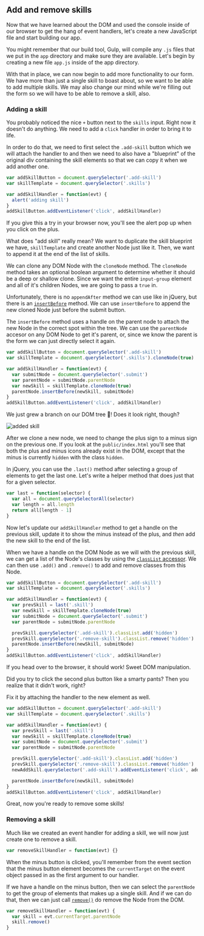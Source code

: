 ## Add and remove skills

Now that we have learned about the DOM and used the console inside of our browser to get the hang of event handlers, let's create a new JavaScript file and start building our app. 

You might remember that our build tool, Gulp, will compile any `.js` files that we put in the `app` directory and make sure they are available. Let's begin by creating a new file `app.js` inside of the app directory.

With that in place, we can now begin to add more functionality to our form. We have more than just a single skill to boast about, so we want to be able to add multiple skills. We may also change our mind while we're filling out the form so we will have to be able to remove a skill, also.

### Adding a skill

You probably noticed the nice `+` button next to the `skills` input. Right now it doesn't do anything. We need to add a `click` handler in order to bring it to life.

In order to do that, we need to first select the `.add-skill` button which we will attach the handler to and then we need to also have a "blueprint" of the original div containing the skill elements so that we can copy it when we add another one.

```js
var addSkillButton = document.querySelector('.add-skill')
var skillTemplate = document.querySelector('.skills')

var addSkillHandler = function(evt) {
  alert('adding skill')
}
addSkillButton.addEventListener('click', addSkillHandler)
```

If you give this a try in your browser now, you'll see the alert pop up when you click on the plus.

What does "add skill" really mean? We want to duplicate the skill blueprint we have, `skillTemplate` and create another Node just like it. Then, we want to append it at the end of the list of skills.

We can clone any DOM Node with the `cloneNode` method. The `cloneNode` method takes an optional boolean argument to determine whether it should be a deep or shallow clone. Since we want the entire `input-group` element and all of it's children Nodes, we are going to pass a `true` in.

Unfortunately, there is no `appendAfter` method we can use like in jQuery, but there is an [`insertBefore`][insert-before] method. We can use `insertBefore` to append the new cloned Node just before the submit button.

The `insertBefore` method uses a handle on the parent node to attach the new Node in the correct spot within the tree. We can use the `parentNode` accesor on any DOM Node to get it's parent, or, since we know the parent is the form we can just directly select it again.

```js
var addSkillButton = document.querySelector('.add-skill')
var skillTemplate = document.querySelector('.skills').cloneNode(true)

var addSkillHandler = function(evt) {
  var submitNode = document.querySelector('.submit')
  var parentNode = submitNode.parentNode
  var newSkill = skillTemplate.cloneNode(true)
  parentNode.insertBefore(newSkill, submitNode)
}
addSkillButton.addEventListener('click', addSkillHandler)
```

We just grew a branch on our DOM tree 🌳! Does it look right, though?

![added skill](https://s3.amazonaws.com/f.cl.ly/items/113x3C3q1H133y3b3C1e/Screen%20Shot%202016-01-24%20at%2010.14.00%20AM.png?v=ad58e105)

After we clone a new node, we need to change the plus sign to a minus sign on the previous one. If you look at the `public/index.html` you'll see that both the plus and minus icons already exist in the DOM, except that the minus is currently `hidden` with the class `hidden`.

In jQuery, you can use the `.last()` method after selecting a group of elements to get the last one. Let's write a helper method that does just that for a given selector.

```js
var last = function(selector) {
  var all = document.querySelectorAll(selector)
  var length = all.length
  return all[length - 1]
}
```

Now let's update our `addSkillHandler` method to get a handle on the previous skill, update it to show the minus instead of the plus, and _then_ add the new skill to the end of the list.

When we have a handle on the DOM Node as we will with the previous skill, we can get a list of the Node's classes by using the [`classList` accessor][class-list]. We can then use `.add()` and `.remove()` to add and remove classes from this Node.


```js
var addSkillButton = document.querySelector('.add-skill')
var skillTemplate = document.querySelector('.skills')

var addSkillHandler = function(evt) {
  var prevSkill = last('.skill')
  var newSkill = skillTemplate.cloneNode(true)
  var submitNode = document.querySelector('.submit')
  var parentNode = submitNode.parentNode

  prevSkill.querySelector('.add-skill').classList.add('hidden')
  prevSkill.querySelector('.remove-skill').classList.remove('hidden')
  parentNode.insertBefore(newSkill, submitNode)
}
addSkillButton.addEventListener('click', addSkillHandler)
```

If you head over to the browser, it should work! Sweet DOM manipulation.

Did you try to click the second plus button like a smarty pants? Then you realize that it didn't work, right?

Fix it by attaching the handler to the new element as well.


```js
var addSkillButton = document.querySelector('.add-skill')
var skillTemplate = document.querySelector('.skills')

var addSkillHandler = function(evt) {
  var prevSkill = last('.skill')
  var newSkill = skillTemplate.cloneNode(true)
  var submitNode = document.querySelector('.submit')
  var parentNode = submitNode.parentNode

  prevSkill.querySelector('.add-skill').classList.add('hidden')
  prevSkill.querySelector('.remove-skill').classList.remove('hidden')
  newAddSkill.querySelector('.add-skill').addEventListener('click', addSkillHandler)

  parentNode.insertBefore(newSkill, submitNode)
}
addSkillButton.addEventListener('click', addSkillHandler)
```

Great, now you're ready to remove some skills!

### Removing a skill

Much like we created an event handler for adding a skill, we will now just create one to remove a skill.

```js
var removeSkillHandler = function(evt) {}
```

When the minus button is clicked, you'll remember from the event section that the minus button element becomes the `currentTarget` on the event object passed in as the first argument to our handler.

If we have a handle on the minus button, then we can select the `parentNode` to get the group of elements that makes up a single skill. And if we can do that, then we can just call [`remove()`][remove-node] do remove the Node from the DOM.

```js
var removeSkillHandler = function(evt) {
  var skill = evt.currentTarget.parentNode
  skill.remove()
}
```

[class-list]: https://developer.mozilla.org/en-US/docs/Web/API/Element/classList
[cookies]: https://devdocs.io/dom/document/cookie
[css-selector]: https://developer.mozilla.org/en-US/docs/Web/Guide/CSS/Getting_Started/Selectors
[devdocs]: http://devdocs.io
[dom]: https://devdocs.io/dom/
[event-listener]: https://developer.mozilla.org/en-US/docs/Web/API/EventTarget/addEventListener
[events]: https://devdocs.io/dom_events
[git-scm]: http://git-scm.com/downloads
[gulp]: http://gulpjs.com/
[heroku-node]: https://devcenter.heroku.com/articles/getting-started-with-nodejs#introduction
[heroku-toolbelt]: https://devcenter.heroku.com/articles/getting-started-with-nodejs#set-up
[html-input]: https://developer.mozilla.org/en-US/docs/Web/API/HTMLInputElement
[insert-before]: https://developer.mozilla.org/en-US/docs/Web/API/Node/insertBefore
[jquery]: https://jquery.com/
[localhost]: http://localhost:3000
[mdn]: https://developer.mozilla.org/en-US/
[mdn-appendchild]: https://developer.mozilla.org/en-US/docs/Web/API/Node/appendChild
[mdn-createelement]: https://developer.mozilla.org/en-US/docs/Web/API/Document/createElement
[mdn-createtextnode]: https://developer.mozilla.org/en-US/docs/Web/API/Document/createTextNode
[mdn-events]: https://developer.mozilla.org/en-US/docs/Web/Events
[mdn-foreach]: https://developer.mozilla.org/en-US/docs/Web/JavaScript/Reference/Global_Objects/Array/forEach
[mdn-validations]: https://developer.mozilla.org/en-US/docs/Web/Guide/HTML/HTML5/Constraint_validation
[mocha]: https://devdocs.io/mocha/
[mouse-event]: https://developer.mozilla.org/en-US/docs/Web/API/MouseEvent
[node-install]: https://nodejs.org/download/
[node-list]: https://developer.mozilla.org/en-US/docs/Web/API/NodeList
[npm-g-without-sudo]: https://github.com/sindresorhus/guides/blob/master/npm-global-without-sudo.md
[onreadystatechange]: https://developer.mozilla.org/en-US/docs/Web/API/XMLHttpRequest/onreadystatechange
[rails-api]: https://github.com/rails-api/rails-api
[remove-node]: https://developer.mozilla.org/en-US/docs/Web/API/ChildNode/remove
[san diego js]: http://sandiegojs.org/
[sdjs-app]: //sandiegojs-vanilla-workshop.herokuapp.com
[xhr]: https://devdocs.io/dom/xmlhttprequest
[xhr-mdn]: https://developer.mozilla.org/en-US/docs/Web/API/XMLHttpRequest
[zepto]: http://zeptojs.com/
